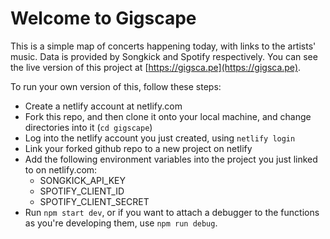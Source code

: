 Welcome to Gigscape
=================

This is a simple map of concerts happening today, with links to the artists' music. Data is provided by Songkick and Spotify respectively. You can see the live version of this project at [https://gigsca.pe](https://gigsca.pe).

To run your own version of this, follow these steps:
- Create a netlify account at netlify.com
- Fork this repo, and then clone it onto your local machine, and change directories into it (`cd gigscape`)
- Log into the netlify account you just created, using `netlify login`
- Link your forked github repo to a new project on netlify
- Add the following environment variables into the project you just linked to on netlify.com:
    - SONGKICK_API_KEY
    - SPOTIFY_CLIENT_ID
    - SPOTIFY_CLIENT_SECRET
- Run `npm start dev`, or if you want to attach a debugger to the functions as you're developing them, use `npm run debug`.